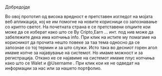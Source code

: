 Добредојде 

Во овој прототип од висока вредност е претставен изгледот на мојата веб апликација, кој ке им помогне на новите корисници со запознавање со крипто светот.
На почетната страна е се претставени опциите кои може да се изберат како што се By Cripto,Earn ... инт. под нив може да забележите дека има копчиња info.
При клик на истите му помагаме на корисникот да прочита нешто повеке за таа тема односно да се запознае со тој термин и за што служи.
Исто така во десниот горен агол имаме копче за најавување на системот. Но имаме можност и за регистрација.
Откако ке се најавиме на системот имаме плус копчиња како што се Walet и  @Username . При клик кои ке не одведат на информации за нас или за нашето портфолио.
